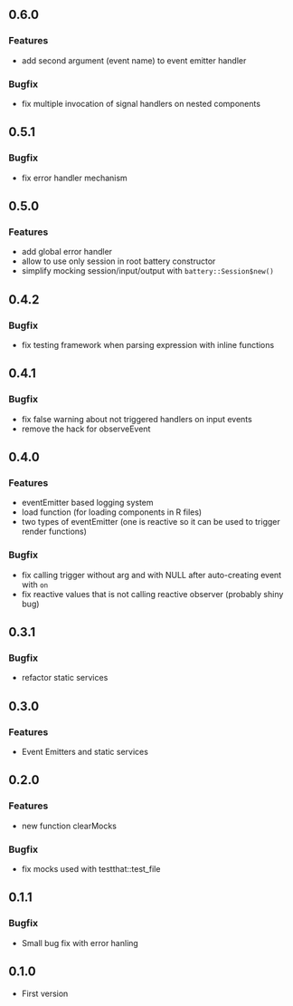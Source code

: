 ## 0.6.0
### Features
* add second argument (event name) to event emitter handler
### Bugfix
* fix multiple invocation of signal handlers on nested components

## 0.5.1
### Bugfix
* fix error handler mechanism

## 0.5.0
### Features
* add global error handler
* allow to use only session in root battery constructor
* simplify mocking session/input/output with `battery::Session$new()`

## 0.4.2
### Bugfix
* fix testing framework when parsing expression with inline functions

## 0.4.1
### Bugfix
* fix false warning about not triggered handlers on input events
* remove the hack for observeEvent

## 0.4.0
### Features
* eventEmitter based logging system
* load function (for loading components in R files)
* two types of eventEmitter (one is reactive so it can be used to trigger render functions)
### Bugfix
* fix calling trigger without arg and with NULL after auto-creating event with `on`
* fix reactive values that is not calling reactive observer (probably shiny bug)

## 0.3.1
### Bugfix
* refactor static services

## 0.3.0
### Features
* Event Emitters and static services

## 0.2.0
### Features
* new function clearMocks
### Bugfix
* fix mocks used with testthat::test_file

## 0.1.1
### Bugfix
* Small bug fix with error hanling

## 0.1.0
* First version
